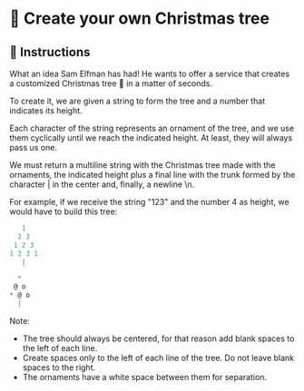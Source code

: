# 🎄 Create your own Christmas tree

## 🔢 Instructions

What an idea Sam Elfman has had! He wants to offer a service that creates a customized Christmas tree 🎄 in a matter of seconds.

To create it, we are given a string to form the tree and a number that indicates its height.

Each character of the string represents an ornament of the tree, and we use them cyclically until we reach the indicated height. At least, they will always pass us one.

We must return a multiline string with the Christmas tree made with the ornaments, the indicated height plus a final line with the trunk formed by the character | in the center and, finally, a newline \n.

For example, if we receive the string "123" and the number 4 as height, we would have to build this tree:

```javascript
   1
  2 3
 1 2 3
1 2 3 1
   |
```

```javascript
  *
 @ o
* @ o
  |
```

Note:

- The tree should always be centered, for that reason add blank spaces to the left of each line.
- Create spaces only to the left of each line of the tree. Do not leave blank spaces to the right.
- The ornaments have a white space between them for separation.
